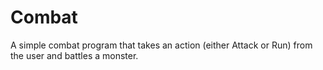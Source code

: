 # Combat

A simple combat program that takes an action (either Attack or Run) from the user and battles a monster.
